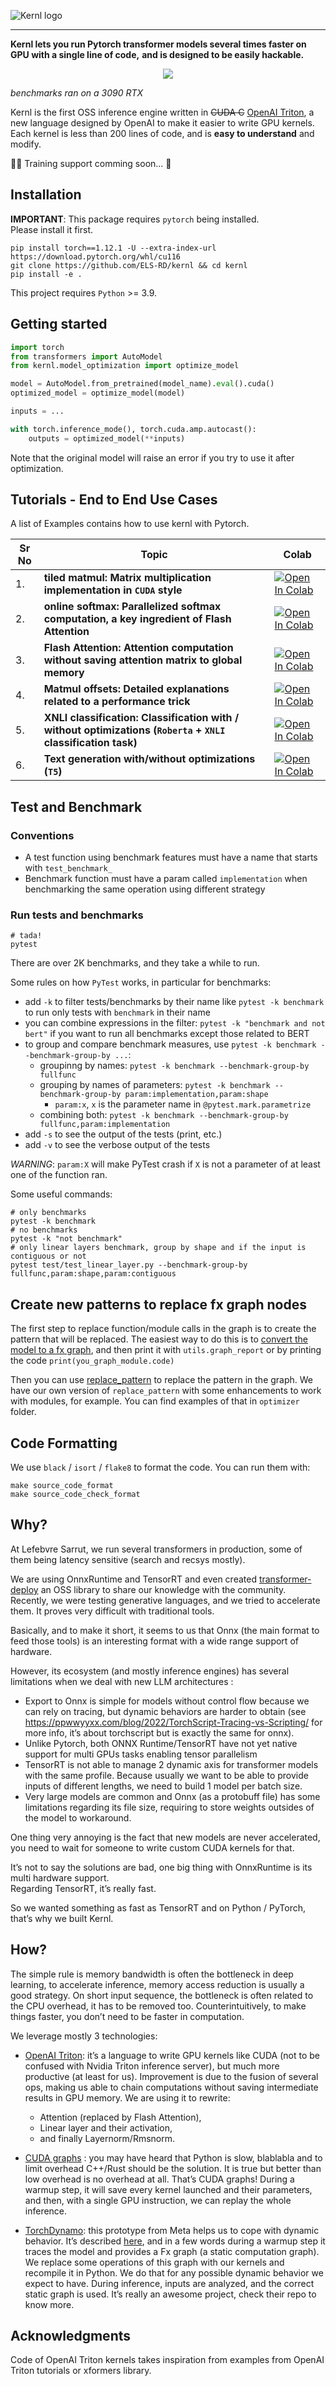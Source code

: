 ![Kernl logo](./resources/images/logo-readme.svg)

---

**Kernl lets you run Pytorch transformer models several times faster on GPU with a single line of code,** 
**and is designed to be easily hackable.**

<p align="center">
  <img src="./resources/images/speedup.png">
</p>

*benchmarks ran on a 3090 RTX*

Kernl is the first OSS inference engine written in ~~CUDA C~~ [OpenAI Triton](https://openai.com/blog/triton/), 
a new language designed by OpenAI to make it easier to write GPU kernels.  
Each kernel is less than 200 lines of code, and is **easy to understand** and modify.

🎅🎄 Training support comming soon... 🤯

## Installation

**IMPORTANT**: This package requires `pytorch` being installed.  
Please install it first.

```shell
pip install torch==1.12.1 -U --extra-index-url https://download.pytorch.org/whl/cu116
git clone https://github.com/ELS-RD/kernl && cd kernl
pip install -e .
```

This project requires `Python` >= 3.9.

## Getting started

```python
import torch
from transformers import AutoModel
from kernl.model_optimization import optimize_model

model = AutoModel.from_pretrained(model_name).eval().cuda()
optimized_model = optimize_model(model)

inputs = ...

with torch.inference_mode(), torch.cuda.amp.autocast():
    outputs = optimized_model(**inputs)
```

Note that the original model will raise an error if you try to use it after optimization.

## Tutorials - End to End Use Cases

A list of Examples contains how to use kernl with Pytorch.

| Sr No | Topic                                                        | Colab                                                        |
| ----- | ------------------------------------------------------------ | ------------------------------------------------------------ |
| 1.    | **tiled matmul: Matrix multiplication implementation in `CUDA` style** | [![Open In Colab](https://colab.research.google.com/assets/colab-badge.svg)](https://colab.research.google.com/github/ashishpatel26/kernl/blob/main/tutorial/1%20-%20tiled%20matmul.ipynb) |
| 2.    | **online softmax: Parallelized softmax computation, a key ingredient of Flash Attention** | [![Open In Colab](https://colab.research.google.com/assets/colab-badge.svg)](https://colab.research.google.com/github/ashishpatel26/kernl/blob/main/tutorial/3%20-%20online%20softmax.ipynb) |
| 3.    | **Flash Attention: Attention computation without saving attention matrix to global memory** | [![Open In Colab](https://colab.research.google.com/assets/colab-badge.svg)](https://colab.research.google.com/github/ashishpatel26/kernl/blob/main/tutorial/4%20-%20flash%20attention.ipynb) |
| 4.    | **Matmul offsets: Detailed explanations related to a performance trick** | [![Open In Colab](https://colab.research.google.com/assets/colab-badge.svg)](https://colab.research.google.com/github/ashishpatel26/kernl/blob/main/tutorial/2%20-%20matmul%20offsets.ipynb) |
| 5.    | **XNLI classification: Classification with / without optimizations (`Roberta` + `XNLI` classification task)** | [![Open In Colab](https://colab.research.google.com/assets/colab-badge.svg)](https://colab.research.google.com/github/ashishpatel26/kernl/blob/main/tutorial/bert%20e2e.ipynb) |
| 6.    | **Text generation with/without optimizations (`T5`)**        | [![Open In Colab](https://colab.research.google.com/assets/colab-badge.svg)](https://colab.research.google.com/github/ashishpatel26/kernl/blob/main/tutorial/t5%20e2e.ipynb) |



## Test and Benchmark

### Conventions

- A test function using benchmark features must have a name that starts with `test_benchmark_`
- Benchmark function must have a param called `implementation` when benchmarking the same operation using different
  strategy

### Run tests and benchmarks

```shell
# tada!
pytest
```

There are over 2K benchmarks, and they take a while to run.

Some rules on how `PyTest` works, in particular for benchmarks:

- add `-k` to filter tests/benchmarks by their name like `pytest -k benchmark` to run only tests with `benchmark`
  in their name
- you can combine expressions in the filter: `pytest -k "benchmark and not bert"` if you want to run all benchmarks
  except those related to BERT
- to group and compare benchmark measures, use `pytest -k benchmark --benchmark-group-by ...`:
  - groupinng by names: `pytest -k benchmark --benchmark-group-by fullfunc`
  - grouping by names of parameters: `pytest -k benchmark --benchmark-group-by param:implementation,param:shape`
    - `param:x`, `x` is the parameter name in `@pytest.mark.parametrize`
  - combining both: `pytest -k benchmark --benchmark-group-by fullfunc,param:implementation`
- add `-s` to see the output of the tests (print, etc.)
- add `-v` to see the verbose output of the tests

*WARNING*: `param:X` will make PyTest crash if `X` is not a parameter of at least one of the function ran.

Some useful commands:

```shell
# only benchmarks
pytest -k benchmark
# no benchmarks
pytest -k "not benchmark"
# only linear layers benchmark, group by shape and if the input is contiguous or not 
pytest test/test_linear_layer.py --benchmark-group-by fullfunc,param:shape,param:contiguous
```

## Create new patterns to replace fx graph nodes

The first step to replace function/module calls in the graph is to create the pattern that will be replaced.
The easiest way to do this is to [convert the model to a fx graph](https://pytorch.org/docs/stable/fx.html), and then
print it with `utils.graph_report` or by printing the code `print(you_graph_module.code)`

Then you can use [replace_pattern](https://pytorch.org/docs/stable/fx.html#torch.fx.replace_pattern) to replace the
pattern in the graph. We have our own version of `replace_pattern` with some enhancements to work with modules, for
example. You can find examples of that in `optimizer` folder.

## Code Formatting

We use `black` / `isort` / `flake8` to format the code. You can run them with:

```shell
make source_code_format
make source_code_check_format
```

## Why?

At Lefebvre Sarrut, we run several transformers in production, some of them being latency sensitive (search and recsys mostly).

We are using OnnxRuntime and TensorRT and even created 
[transformer-deploy](https://github.com/ELS-RD/transformer-deploy) an OSS library to share our knowledge with the community.  
Recently, we were testing generative languages, and we tried to accelerate them. It proves very difficult with traditional tools.

Basically, and to make it short, it seems to us that Onnx (the main format to feed those tools) is an interesting 
format with a wide range support of hardware. 

However, its ecosystem (and mostly inference engines) has several limitations when we deal with new LLM architectures :

* Export to Onnx is simple for models without control flow because we can rely on tracing, 
  but dynamic behaviors are harder to obtain (see https://ppwwyyxx.com/blog/2022/TorchScript-Tracing-vs-Scripting/ for 
  more info, it’s about torchscript but is exactly the same for onnx).
* Unlike Pytorch, both ONNX Runtime/TensorRT have not yet native support for multi GPUs tasks enabling tensor parallelism
* TensorRT is not able to manage 2 dynamic axis for transformer models with the same profile. 
  Because usually we want to be able to provide inputs of different lengths, we need to build 1 model per batch size.
* Very large models are common and Onnx (as a protobuff file) has some limitations regarding its file size, 
  requiring to store weights outsides of the model to workaround.

One thing very annoying is the fact that new models are never accelerated, you need to wait for someone to write custom CUDA kernels for that.

It’s not to say the solutions are bad, one big thing with OnnxRuntime is its multi hardware support.  
Regarding TensorRT, it’s really fast.

So we wanted something as fast as TensorRT and on Python / PyTorch, that’s why we built Kernl.

## How?

The simple rule is memory bandwidth is often the bottleneck in deep learning, to accelerate inference, memory access 
reduction is usually a good strategy. 
On short input sequence, the bottleneck is often related to the CPU overhead, it has to be removed too. 
Counterintuitively, to make things faster, you don’t need to be faster in computation.

We leverage mostly 3 technologies:

* [OpenAI Triton](https://triton-lang.org/): it’s a language to write GPU kernels like CUDA (not to be confused with 
  Nvidia Triton inference server), but much more productive (at least for us). 
  Improvement is due to the fusion of several ops, making us able to chain computations without
  saving intermediate results in GPU memory. We are using it to rewrite:

  * Attention (replaced by Flash Attention),
  * Linear layer and their activation,
  * and finally Layernorm/Rmsnorm.

* [CUDA graphs](https://pytorch.org/blog/accelerating-pytorch-with-cuda-graphs/) : you may have heard that Python is slow,
  blablabla and to limit overhead C++/Rust should be the solution.
  It is true but better than low overhead is no overhead at all. That’s CUDA graphs!
  During a warmup step, it will save every kernel launched and their parameters, and then, with a single GPU instruction,
  we can replay the whole inference.

* [TorchDynamo](https://github.com/pytorch/torchdynamo/): this prototype from Meta helps us to cope with dynamic
  behavior. It’s described [here](https://dev-discuss.pytorch.org/t/torchinductor-a-pytorch-native-compiler-with-define-by-run-ir-and-symbolic-shapes/747),
  and in a few words during a warmup step it traces the model and provides a Fx graph (a static computation graph).
  We replace some operations of this graph with our kernels and recompile it in Python.
  We do that for any possible dynamic behavior we expect to have. During inference, inputs are analyzed, and the correct
  static graph is used. It’s really an awesome project, check their repo to know more.

## Acknowledgments

Code of OpenAI Triton kernels takes inspiration from examples from OpenAI Triton tutorials or xformers library.  
